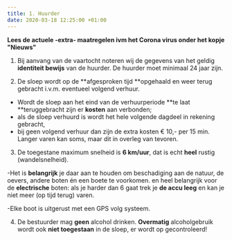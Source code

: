 ```yaml
---
title: 1. Huurder
date: 2020-03-18 12:25:00 +01:00
---
```



**Lees de actuele -extra- maatregelen ivm het Corona virus onder het kopje "Nieuws"**

1) Bij aanvang van de vaartocht noteren wij de gegevens van het geldig **identiteit bewijs** van de huurder.     De huurder moet minimaal 24 jaar zijn.

2) De sloep wordt op de **afgesproken tijd **opgehaald en weer terug gebracht i.v.m. eventueel volgend verhuur.

- Wordt de sloep aan het eind van de verhuurperiode **te laat **teruggebracht zijn er **kosten** aan verbonden;
 - als de sloep verhuurd is wordt het hele volgende dagdeel in rekening gebracht,
 - bij geen volgend verhuur dan zijn de extra kosten € 10,- per 15 min.
   Langer varen kan soms, maar dit in overleg van tevoren.

3) De toegestane maximum snelheid is **6 km/uur**, dat is echt **heel** rustig (wandelsnelheid).

-Het is **belangrijk** je daar aan te houden om beschadiging aan de natuur, de oevers, andere boten én een boete te voorkomen.
en heel belangrijk voor de **electrische** boten: als je harder dan 6 gaat trek je **de accu leeg** en kan je niet meer (op tijd terug) varen.

-Elke boot is uitgerust met een GPS volg systeem.

4) De bestuurder mag **geen** alcohol drinken. **Overmatig**  alcoholgebruik wordt ook **niet toegestaan** in de sloep, er wordt op gecontroleerd!